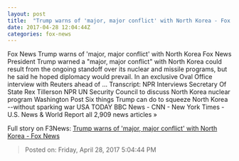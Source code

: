 ```yaml
---
layout: post
title:  "Trump warns of 'major, major conflict' with North Korea - Fox News"
date: 2017-04-28 12:04:44Z
categories: fox-news
---
```


Fox News Trump warns of 'major, major conflict' with North Korea Fox News President Trump warned a "major, major conflict" with North Korea could result from the ongoing standoff over its nuclear and missile programs, but he said he hoped diplomacy would prevail. In an exclusive Oval Office interview with Reuters ahead of ... Transcript: NPR Interviews Secretary Of State Rex Tillerson NPR UN Security Council to discuss North Korea nuclear program Washington Post Six things Trump can do to squeeze North Korea --without sparking war USA TODAY BBC News - CNN - New York Times - U.S. News & World Report all 2,909 news articles »


Full story on F3News: [Trump warns of 'major, major conflict' with North Korea - Fox News](http://www.f3nws.com/n/4maBME)

> Posted on: Friday, April 28, 2017 5:04:44 PM
